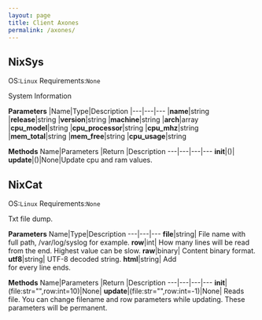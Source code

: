 ```yaml
---
layout: page
title: Client Axones
permalink: /axones/
---
```


## NixSys
OS:`Linux` Requirements:`None` 

System Information

**Parameters**
|Name|Type|Description
|---|---|---
|**name**|string
|**release**|string
|**version**|string
|**machine**|string
|**arch**|array
|**cpu_model**|string
|**cpu_processor**|string
|**cpu_mhz**|string
|**mem_total**|string
|**mem_free**|string
|**cpu_usage**|string

**Methods**
Name|Parameters |Return |Description
---|---|---|---
**__init__**|()|
**update**|()|None|Update cpu and ram values.


## NixCat
OS:`Linux` Requirements:`None`

Txt file dump.

**Parameters**
Name|Type|Description
---|---|---
**file**|string| File name with full path, /var/log/syslog for example.
**row**|int| How many lines will be read from the end. Highest value can be slow.
**raw**|binary| Content binary format.
**utf8**|string| UTF-8 decoded string.
**html**|string| Add </br> for every line ends.

**Methods**
Name|Parameters |Return |Description
---|---|---|---
**__init__**|(file:str="",row:int=10)|None|
**update**|(file:str="",row:int=-1)|None| Reads file. You can change filename and row parameters while updating. These parameters will be permanent.
